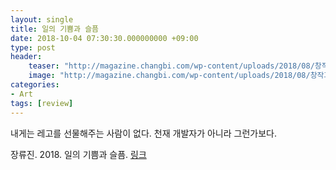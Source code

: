 ```yaml
---
layout: single
title: 일의 기쁨과 슬픔
date: 2018-10-04 07:30:30.000000000 +09:00
type: post
header:
    teaser: "http://magazine.changbi.com/wp-content/uploads/2018/08/창작과비평181호_웹사이트용.jpg"
    image: "http://magazine.changbi.com/wp-content/uploads/2018/08/창작과비평181호_웹사이트용.jpg"
categories:
- Art
tags: [review]
---
```


내게는 레고를 선물해주는 사람이 없다. 천재 개발자가 아니라 그런가보다.

장류진. 2018. 일의 기쁨과 슬픔. [링크](http://magazine.changbi.com/q_posts/%EC%9D%BC%EC%9D%98-%EA%B8%B0%EC%81%A8%EA%B3%BC-%EC%8A%AC%ED%94%94/?board_id=2659)

